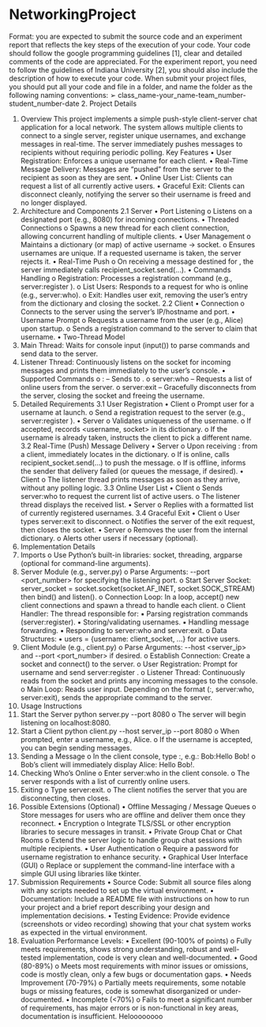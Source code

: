 # NetworkingProject
Format: you are expected to submit the source code and an experiment report that reflects
the key steps of the execution of your code. Your code should follow the google
programming guidelines [1], clear and detailed comments of the code are appreciated. For
the experiment report, you need to follow the guidelines of Indiana University [2], you
should also include the description of how to execute your code.
When submit your project files, you should put all your code and file in a folder,
and name the folder as the following naming conventions:
➢ class_name-your_name-team_number-student_number-date
2. Project Details
1. Overview
This project implements a simple push-style client-server chat application for a local
network. The system allows multiple clients to connect to a single server, register
unique usernames, and exchange messages in real-time. The server immediately
pushes messages to recipients without requiring periodic polling.
Key Features
• User Registration: Enforces a unique username for each client.
• Real-Time Message Delivery: Messages are “pushed” from the server to the
recipient as soon as they are sent.
• Online User List: Clients can request a list of all currently active users.
• Graceful Exit: Clients can disconnect cleanly, notifying the server so their username
is freed and no longer displayed.
2. Architecture and Components
2.1 Server
• Port Listening
o Listens on a designated port (e.g., 8080) for incoming connections.
• Threaded Connections
o Spawns a new thread for each client connection, allowing concurrent
handling of multiple clients.
• User Management
o Maintains a dictionary (or map) of active username → socket.
o Ensures usernames are unique. If a requested username is taken, the server
rejects it.
• Real-Time Push
o On receiving a message destined for <recipient>, the server immediately
calls recipient_socket.send(...).
• Commands Handling
o Registration: Processes a registration command (e.g., server:register
<username>).
o List Users: Responds to a request for who is online (e.g., server:who).
o Exit: Handles user exit, removing the user’s entry from the dictionary and
closing the socket.
2.2 Client
• Connection
o Connects to the server using the server’s IP/hostname and port.
• Username Prompt
o Requests a username from the user (e.g., Alice) upon startup.
o Sends a registration command to the server to claim that username.
• Two-Thread Model
0. Main Thread: Waits for console input (input()) to parse commands and
send data to the server.
1. Listener Thread: Continuously listens on the socket for incoming messages
and prints them immediately to the user’s console.
• Supported Commands
o <recipient>:<message> – Sends <message> to <recipient>.
o server:who – Requests a list of online users from the server.
o server:exit – Gracefully disconnects from the server, closing the socket
and freeing the username.
3. Detailed Requirements
3.1 User Registration
• Client
o Prompt user for a username at launch.
o Send a registration request to the server (e.g., server:register
<username>).
• Server
o Validates uniqueness of the username.
o If accepted, records <username, socket> in its dictionary.
o If the username is already taken, instructs the client to pick a different name.
3.2 Real-Time (Push) Message Delivery
• Server
o Upon receiving <recipient>:<message> from a client, immediately
locates <recipient> in the dictionary.
o If <recipient> is online, calls recipient_socket.send(...) to push
the message.
o If <recipient> is offline, informs the sender that delivery failed (or queues
the message, if desired).
• Client
o The listener thread prints messages as soon as they arrive, without any
polling logic.
3.3 Online User List
• Client
o Sends server:who to request the current list of active users.
o The listener thread displays the received list.
• Server
o Replies with a formatted list of currently registered usernames.
3.4 Graceful Exit
• Client
o User types server:exit to disconnect.
o Notifies the server of the exit request, then closes the socket.
• Server
o Removes the user from the internal dictionary.
o Alerts other users if necessary (optional).
4. Implementation Details
1. Imports
o Use Python’s built-in libraries: socket, threading, argparse (optional
for command-line arguments).
2. Server Module (e.g., server.py)
o Parse Arguments: --port <port_number> for specifying the listening
port.
o Start Server Socket: server_socket =
socket.socket(socket.AF_INET, socket.SOCK_STREAM) then
bind() and listen().
o Connection Loop: In a loop, accept() new client connections and spawn a
thread to handle each client.
o Client Handler: The thread responsible for:
▪ Parsing registration commands (server:register).
▪ Storing/validating usernames.
▪ Handling message forwarding.
▪ Responding to server:who and server:exit.
o Data Structures:
▪ users = {username: client_socket, ...} for active users.
3. Client Module (e.g., client.py)
o Parse Arguments: --host <server_ip> and --port <port_number>
if desired.
o Establish Connection: Create a socket and connect() to the server.
o User Registration: Prompt for username and send server:register
<username>.
o Listener Thread: Continuously reads from the socket and prints any
incoming messages to the console.
o Main Loop: Reads user input. Depending on the format
(<recipient>:<message>, server:who, server:exit), sends the
appropriate command to the server.
5. Usage Instructions
1. Start the Server
python server.py --port 8080
o The server will begin listening on localhost:8080.
2. Start a Client
python client.py --host server_ip --port 8080
o When prompted, enter a username, e.g., Alice.
o If the username is accepted, you can begin sending messages.
3. Sending a Message
o In the client console, type <recipient>:<message>, e.g.:
Bob:Hello Bob!
o Bob’s client will immediately display Alice: Hello Bob!.
4. Checking Who’s Online
o Enter server:who in the client console.
o The server responds with a list of currently online users.
5. Exiting
o Type server:exit.
o The client notifies the server that you are disconnecting, then closes.
6. Possible Extensions (Optional)
• Offline Messaging / Message Queues
o Store messages for users who are offline and deliver them once they
reconnect.
• Encryption
o Integrate TLS/SSL or other encryption libraries to secure messages in transit.
• Private Group Chat or Chat Rooms
o Extend the server logic to handle group chat sessions with multiple
recipients.
• User Authentication
o Require a password for username registration to enhance security.
• Graphical User Interface (GUI)
o Replace or supplement the command-line interface with a simple GUI using
libraries like tkinter.
3. Submission Requirements
• Source Code:
Submit all source files along with any scripts needed to set up the virtual
environment.
• Documentation:
Include a README file with instructions on how to run your project and a brief
report describing your design and implementation decisions.
• Testing Evidence:
Provide evidence (screenshots or video recording) showing that your chat system
works as expected in the virtual environment.
4. Evaluation
Performance Levels:
• Excellent (90-100% of points)
o Fully meets requirements, shows strong understanding, robust and well-tested
implementation, code is very clean and well-documented.
• Good (80-89%)
o Meets most requirements with minor issues or omissions, code is mostly
clean, only a few bugs or documentation gaps.
• Needs Improvement (70-79%)
o Partially meets requirements, some notable bugs or missing features, code is
somewhat disorganized or under-documented.
• Incomplete (<70%)
o Fails to meet a significant number of requirements, has major errors or is
non-functional in key areas, documentation is insufficient.
Heloooooooo